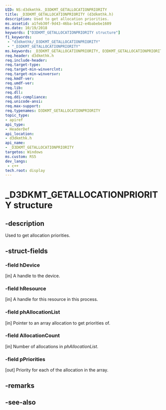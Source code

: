 ```yaml
---
UID: NS:d3dkmthk._D3DKMT_GETALLOCATIONPRIORITY
title: _D3DKMT_GETALLOCATIONPRIORITY (d3dkmthk.h)
description: Used to get allocation priorities.
ms.assetid: a1feb30f-9d43-46ba-b412-e4babebe1609
ms.date: 10/19/2018
keywords: ["D3DKMT_GETALLOCATIONPRIORITY structure"]
f1_keywords:
 - "d3dkmthk/_D3DKMT_GETALLOCATIONPRIORITY"
 - "_D3DKMT_GETALLOCATIONPRIORITY"
ms.keywords: _D3DKMT_GETALLOCATIONPRIORITY, D3DKMT_GETALLOCATIONPRIORITY, 
req.header: d3dkmthk.h
req.include-header:
req.target-type:
req.target-min-winverclnt:
req.target-min-winversvr:
req.kmdf-ver:
req.umdf-ver:
req.lib:
req.dll:
req.ddi-compliance:
req.unicode-ansi:
req.max-support:
req.typenames: D3DKMT_GETALLOCATIONPRIORITY
topic_type: 
- apiref
api_type: 
- HeaderDef
api_location: 
- d3dkmthk.h
api_name: 
- _D3DKMT_GETALLOCATIONPRIORITY
targetos: Windows
ms.custom: RS5
dev_langs:
 - c++
tech.root: display
---
```


# _D3DKMT_GETALLOCATIONPRIORITY structure

## -description

Used to get allocation priorities.

## -struct-fields

### -field hDevice

[in] A handle to the device.

### -field hResource

[in] A handle for this resource in this process.

### -field phAllocationList

[in] Pointer to an array allocation to get priorities of.

### -field AllocationCount

[in] Number of allocations in *phAllocationList*.

### -field pPriorities
 
[out] Priority for each of the allocation in the array.

## -remarks

## -see-also
